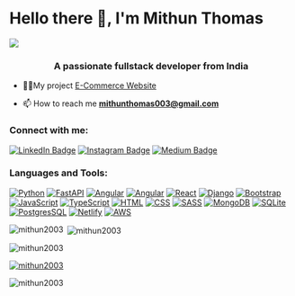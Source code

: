 # Hello there 👋, I'm Mithun Thomas

![](https://github.com/halfrost/halfrost/blob/master/icons/header_1.png)
<!-- <h1 align="center">Hi 👋, I'm Mithun Thomas</h1> -->
<h3 align="center">A passionate fullstack developer from India</h3>

- 👨‍💻My project [E-Commerce Website](https://www.cartifi.shop)


- 📫 How to reach me **mithunthomas003@gmail.com**

<h3 align="left">Connect with me:</h3>
<p align="left">
<!-- <a href="https://linkedin.com/in/mithunthomas3897" target="_blank"><img align="center" src="https://raw.githubusercontent.com/rahuldkjain/github-profile-readme-generator/master/src/images/icons/Social/linked-in-alt.svg" alt="mithunthomas3897" height="30" width="40" /></a>
<a href="https://instagram.com/_mithun_thomas____" target="_blank"><img align="center" src="https://raw.githubusercontent.com/rahuldkjain/github-profile-readme-generator/master/src/images/icons/Social/instagram.svg" alt="_mithun_thomas____" height="30" width="40" /></a>
<a href="https://medium.com/@mithunthomas003" target="_blank"><img align="center" src="https://raw.githubusercontent.com/rahuldkjain/github-profile-readme-generator/master/src/images/icons/Social/medium.svg" alt="@mithunthomas003" height="30" width="40" /></a> -->
<div id="badges">
  <a href="https://linkedin.com/in/mithunthomas3897" target="_blank"><img src="https://img.shields.io/badge/LinkedIn-blue?&logo=linkedin&logoColor=white" alt="LinkedIn Badge"/></a>
  <a href="https://instagram.com/_mithun_thomas____" target="_blank"><img src="https://img.shields.io/badge/Instagram-E4405F?&logo=instagram&logoColor=white" alt="Instagram Badge"/></a>
  <a href="https://medium.com/@mithunthomas003" target="_blank"><img src="https://img.shields.io/badge/Medium-grey?&logo=medium&logoColor=white" alt="Medium Badge"/></a>
</div>
</p>



<h3 align="left">Languages and Tools:</h3>

<a href="https://www.python.org" target="_blank" rel="noopener">![Python](https://img.shields.io/badge/Python-14354C?&logo=python&logoColor=white)</a>
<a href="https://www.python.org" target="_blank" rel="noopener">![FastAPI](https://img.shields.io/badge/FastAPI-005571?&logo=fastapi)</a>
<a href="https://angular.io" target="_blank" rel="noopener">![Angular](https://img.shields.io/badge/AngularJS-E23237?&logo=angularjs&logoColor=white)</a>
<a href="https://angular.io" target="_blank" rel="noopener">![Angular](https://img.shields.io/badge/Angular-DD0031?&logo=angular&logoColor=white)</a>
<a href="https://reactjs.org" target="_blank" rel="noopener">![React](https://img.shields.io/badge/React-20232A?&logo=react&logoColor=61DAFB)</a>
<a href="https://www.djangoproject.com" target="_blank" rel="noopener">![Django](https://img.shields.io/badge/Django-092E20?&logo=django&logoColor=white)</a>
<a href="https://getbootstrap.com" target="_blank" rel="noopener">![Bootstrap](https://img.shields.io/badge/Bootstrap-563D7C?&logo=bootstrap&logoColor=white)</a>
<a href="https://developer.mozilla.org/en-US/docs/Web/JavaScript" target="_blank" rel="noopener">![JavaScript](https://img.shields.io/badge/JavaScript-F7DF1E?&logo=javascript&logoColor=black)</a>
<a href="https://www.typescriptlang.org" target="_blank" rel="noopener">![TypeScript](https://img.shields.io/badge/TypeScript-007ACC?&logo=typescript&logoColor=white)</a>
<a href="https://www.typescriptlang.org" target="_blank" rel="noopener">![HTML](https://img.shields.io/badge/HTML5-E34F26?&logo=html5&logoColor=white)</a>
<a href="https://www.typescriptlang.org" target="_blank" rel="noopener">![CSS](https://img.shields.io/badge/CSS3-1572B6?&logo=css3&logoColor=white)</a>
<a href="https://www.typescriptlang.org" target="_blank" rel="noopener">![SASS](https://img.shields.io/badge/Sass-CC6699?&logo=sass&logoColor=white)</a>
<a href="https://www.typescriptlang.org" target="_blank" rel="noopener">![MongoDB](https://img.shields.io/badge/MongoDB-4EA94B?&logo=mongodb&logoColor=white)</a>
<a href="https://www.typescriptlang.org" target="_blank" rel="noopener">![SQLite](https://img.shields.io/badge/SQLite-07405E?&logo=sqlite&logoColor=white)</a>
<a href="https://www.typescriptlang.org" target="_blank" rel="noopener">![PostgresSQL](https://img.shields.io/badge/PostgreSQL-316192?&logo=postgresql&logoColor=white)</a>
<a href="https://www.typescriptlang.org" target="_blank" rel="noopener">![Netlify](	https://img.shields.io/badge/Netlify-00C7B7?&logo=netlify&logoColor=white)</a>
<a href="https://www.typescriptlang.org" target="_blank" rel="noopener">![AWS](https://img.shields.io/badge/Amazon_AWS-FF9900?&logo=amazonaws&logoColor=white)</a>


<!-- <p align="left"> <a href="https://angular.io" target="_blank" rel="noopener"> <img src="https://angular.io/assets/images/logos/angular/angular.svg" alt="angular" width="40" height="40"/> </a> <a href="https://angular.io" target="_blank" rel="noreferrer"> <img src="https://raw.githubusercontent.com/devicons/devicon/master/icons/angularjs/angularjs-original-wordmark.svg" alt="angularjs" width="40" height="40"/> </a> <a href="https://babeljs.io/" target="_blank" rel="noreferrer"> <img src="https://www.vectorlogo.zone/logos/babeljs/babeljs-icon.svg" alt="babel" width="40" height="40"/> </a> <a href="https://getbootstrap.com" target="_blank" rel="noreferrer"> <img src="https://raw.githubusercontent.com/devicons/devicon/master/icons/bootstrap/bootstrap-plain-wordmark.svg" alt="bootstrap" width="40" height="40"/> </a> <a href="https://www.w3schools.com/css/" target="_blank" rel="noreferrer"> <img src="https://raw.githubusercontent.com/devicons/devicon/master/icons/css3/css3-original-wordmark.svg" alt="css3" width="40" height="40"/> </a> <a href="https://www.djangoproject.com/" target="_blank" rel="noreferrer"> <img src="https://cdn.worldvectorlogo.com/logos/django.svg" alt="django" width="40" height="40"/> </a> <a href="https://www.docker.com/" target="_blank" rel="noreferrer"> <img src="https://raw.githubusercontent.com/devicons/devicon/master/icons/docker/docker-original-wordmark.svg" alt="docker" width="40" height="40"/> </a> <a href="https://www.figma.com/" target="_blank" rel="noreferrer"> <img src="https://www.vectorlogo.zone/logos/figma/figma-icon.svg" alt="figma" width="40" height="40"/> </a> <a href="https://firebase.google.com/" target="_blank" rel="noreferrer"> <img src="https://www.vectorlogo.zone/logos/firebase/firebase-icon.svg" alt="firebase" width="40" height="40"/> </a> <a href="https://git-scm.com/" target="_blank" rel="noreferrer"> <img src="https://www.vectorlogo.zone/logos/git-scm/git-scm-icon.svg" alt="git" width="40" height="40"/> </a> <a href="https://www.w3.org/html/" target="_blank" rel="noreferrer"> <img src="https://raw.githubusercontent.com/devicons/devicon/master/icons/html5/html5-original-wordmark.svg" alt="html5" width="40" height="40"/> </a> <a href="https://developer.mozilla.org/en-US/docs/Web/JavaScript" target="_blank" rel="noreferrer"> <img src="https://raw.githubusercontent.com/devicons/devicon/master/icons/javascript/javascript-original.svg" alt="javascript" width="40" height="40"/> </a> <a href="https://kubernetes.io" target="_blank" rel="noreferrer"> <img src="https://www.vectorlogo.zone/logos/kubernetes/kubernetes-icon.svg" alt="kubernetes" width="40" height="40"/> </a> <a href="https://www.linux.org/" target="_blank" rel="noreferrer"> <img src="https://raw.githubusercontent.com/devicons/devicon/master/icons/linux/linux-original.svg" alt="linux" width="40" height="40"/> </a> <a href="https://www.mongodb.com/" target="_blank" rel="noreferrer"> <img src="https://raw.githubusercontent.com/devicons/devicon/master/icons/mongodb/mongodb-original-wordmark.svg" alt="mongodb" width="40" height="40"/> </a> <a href="https://www.nginx.com" target="_blank" rel="noreferrer"> <img src="https://raw.githubusercontent.com/devicons/devicon/master/icons/nginx/nginx-original.svg" alt="nginx" width="40" height="40"/> </a> <a href="https://www.postgresql.org" target="_blank" rel="noreferrer"> <img src="https://raw.githubusercontent.com/devicons/devicon/master/icons/postgresql/postgresql-original-wordmark.svg" alt="postgresql" width="40" height="40"/> </a> <a href="https://postman.com" target="_blank" rel="noreferrer"> <img src="https://www.vectorlogo.zone/logos/getpostman/getpostman-icon.svg" alt="postman" width="40" height="40"/> </a> <a href="https://www.python.org" target="_blank" rel="noreferrer"> <img src="https://raw.githubusercontent.com/devicons/devicon/master/icons/python/python-original.svg" alt="python" width="40" height="40"/> </a> <a href="https://reactjs.org/" target="_blank" rel="noreferrer"> <img src="https://raw.githubusercontent.com/devicons/devicon/master/icons/react/react-original-wordmark.svg" alt="react" width="40" height="40"/> </a> <a href="https://redis.io" target="_blank" rel="noreferrer"> <img src="https://raw.githubusercontent.com/devicons/devicon/master/icons/redis/redis-original-wordmark.svg" alt="redis" width="40" height="40"/> </a> <a href="https://redux.js.org" target="_blank" rel="noreferrer"> <img src="https://raw.githubusercontent.com/devicons/devicon/master/icons/redux/redux-original.svg" alt="redux" width="40" height="40"/> </a> <a href="https://sass-lang.com" target="_blank" rel="noreferrer"> <img src="https://raw.githubusercontent.com/devicons/devicon/master/icons/sass/sass-original.svg" alt="sass" width="40" height="40"/> </a> <a href="https://www.sqlite.org/" target="_blank" rel="noreferrer"> <img src="https://www.vectorlogo.zone/logos/sqlite/sqlite-icon.svg" alt="sqlite" width="40" height="40"/> </a> <a href="https://tailwindcss.com/" target="_blank" rel="noreferrer"> <img src="https://www.vectorlogo.zone/logos/tailwindcss/tailwindcss-icon.svg" alt="tailwind" width="40" height="40"/> </a> <a href="https://www.typescriptlang.org/" target="_blank" rel="noreferrer"> <img src="https://raw.githubusercontent.com/devicons/devicon/master/icons/typescript/typescript-original.svg" alt="typescript" width="40" height="40"/> </a> <a href="https://fastapi.tiangolo.com/" target="_blank" rel="noopener"> <img src="https://cdn.worldvectorlogo.com/logos/fastapi-1.svg" alt="fastapi" width="40" height="40"/> </a> </p>
 -->
<!-- <p><img align="left" src="https://github-readme-stats.vercel.app/api/top-langs?username=mithun2003&show_icons=true&locale=en&layout=compact" alt="mithun2003" /></p>
<p>&nbsp;<img align="center" src="https://github-readme-stats.vercel.app/api?username=mithun2003&show_icons=true&locale=en" alt="mithun2003" /></p> -->
<p><img align="left" src="https://github-readme-stats.vercel.app/api/top-langs?username=mithun2003&show_icons=true&locale=en&layout=compact&theme=dark" alt="mithun2003" /></p>

<p>&nbsp;<img align="center" src="https://github-readme-stats.vercel.app/api?username=mithun2003&show_icons=true&locale=en&theme=dark" alt="mithun2003" /></p>

<!-- ### My Stats: 
[![GitHub Streak](http://github-readme-streak-stats.herokuapp.com?user=mithun2003&theme=github-dark-blue&hide_border=true&mode=weekly)](https://git.io/streak-stats)
 -->
<p><img align="center" src="https://github-readme-streak-stats.herokuapp.com/?user=mithun2003&theme=dark" alt="mithun2003" /></p>

<p align="left"> <a href="https://github.com/ryo-ma/github-profile-trophy"><img src="https://github-profile-trophy.vercel.app/?username=mithun2003&show_icons=true&locale=en&layout=compact&theme=dark" alt="mithun2003" /></a> </p>

<p align="left"> <img src="https://komarev.com/ghpvc/?username=mithun2003&label=Profile%20views&color=0e75b6&style=flat" alt="mithun2003" /> </p>









